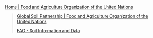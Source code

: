 
[Home | Food and Agriculture Organization of the United Nations](https://www.fao.org/home/en)

> [Global Soil Partnership | Food and Agriculture Organization of the United Nations](https://www.fao.org/global-soil-partnership/en/)
>
> [FAO - Soil Information and Data](https://github.com/FAO-SID)